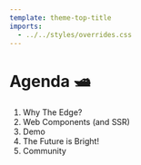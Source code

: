 ```yaml
---
template: theme-top-title
imports:
  - ../../styles/overrides.css
---
```


# Agenda 🛥️

1. Why The Edge?
1. Web Components (and SSR)
1. Demo
1. The Future is Bright!
1. Community